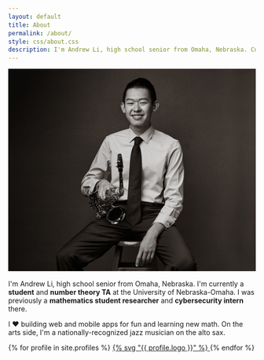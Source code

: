 ```yaml
---
layout: default
title: About
permalink: /about/
style: css/about.css
description: I'm Andrew Li, high school senior from Omaha, Nebraska. Currently a student and number theory TA at the University of Nebraska-Omaha.
---
```


![Portrait](/assets/images/portrait.jpg)

I'm Andrew Li, high school senior from Omaha, Nebraska. I'm currently a **student** and **number theory TA** at the University of Nebraska-Omaha. I was previously a **mathematics student researcher** and **cybersecurity intern** there.

I ❤️ building web and mobile apps for fun and learning new math. On the arts side, I'm a nationally-recognized jazz musician on the alto sax.

<div class="profiles">
{% for profile in site.profiles %}
  <a href="{{ profile.link }}">
    {% svg "{{ profile.logo }}" %}
  </a>
{% endfor %}
</div>

